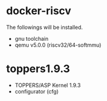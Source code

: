 # docker-riscv

The followings will be installed.
- gnu toolchain
- qemu v5.0.0 (riscv32/64-softmmu)

# toppers1.9.3
- TOPPERS/ASP Kernel 1.9.3
- configurator (cfg)
